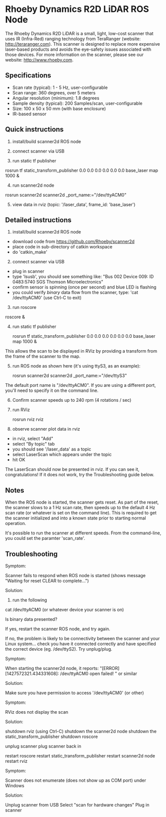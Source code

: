 Rhoeby Dynamics R2D LiDAR ROS Node
==================================

The Rhoeby Dynamics R2D LiDAR is a small, light, low-cost scanner that uses IR (Infra-Red) ranging technology from TeraRanger (website: http://teraranger.com). This scanner is designed to replace more expensive laser-based products and avoids the eye-safety issues associated with those devices. For more information on the scanner, please see our website: http://www.rhoeby.com.

Specifications
--------------

  - Scan rate (typical): 1 - 5 Hz, user-configurable
  - Scan range: 360 degrees, over 5 meters
  - Angular resolution (minimum): 1.8 degrees
  - Sample density (typical): 200 Samples/scan, user-configurable
  - Size: 100 x 50 x 50 mm (with base enclosure)
  - IR-based sensor

Quick instructions
------------------

1. install/build scanner2d ROS node

2. connect scanner via USB

3. run static tf publisher

  rosrun tf static_transform_publisher 0.0 0.0 0.0 0.0 0.0 0.0 base_laser map 1000 &

4. run scanner2d node

  rosrun scanner2d scanner2d _port_name:="/dev/ttyACM0"

5. view data in rviz (topic: '/laser_data', frame_id: 'base_laser')


Detailed instructions
---------------------

1. install/build scanner2d ROS node

  - download code from https://github.com/Rhoeby/scanner2d
  - place code in sub-directory of catkin workspace
  - do 'catkin_make'

2. connect scanner via USB

  - plug in scanner
  - type 'lsusb', you should see something like: "Bus 002 Device 009: ID 0483:5740 SGS Thomson Microelectronics"
  - confirm sensor is spinning (once per second) and blue LED is flashing
  - you could verify *binary* data flow from the scanner, type: 'cat /dev/ttyACM0' (use Ctrl-C to exit)

3. run roscore

  roscore &

4. run static tf publisher

    rosrun tf static_transform_publisher 0.0 0.0 0.0 0.0 0.0 0.0 base_laser map 1000 &

 This allows the scan to be displayed in RViz by providing a transform from the frame of the scanner to the map.

5. run ROS node as shown here (it's using ttyS3, as an example):

    rosrun scanner2d scanner2d _port_name:="/dev/ttyS3"

 The default port name is "/dev/ttyACM0". If you are using a different port, you'll need to specify it on the command line.

6. Confirm scanner speeds up to 240 rpm (4 rotations / sec)

7. run RViz

    rosrun rviz rviz

9. observe scanner plot data in rviz

  - in rviz, select "Add"
  - select "By topic" tab
  - you should see '/laser_data' as a topic
  - select LaserScan which appears under the topic
  - hit OK

 The LaserScan should now be presented in rviz. If you can see it, congratulations! If it does not work, try the Troubleshooting guide below.

Notes
-----

When the ROS node is started, the scanner gets reset. As part of the reset, the scanner slows to a 1 Hz scan rate, then speeds up to the default 4 Hz scan rate (or whatever is set on the command line). This is required to get the scanner initialized and into a known state prior to starting normal operation.

It's possible to run the scanner at different speeds. From the command-line, you could set the paramter 'scan_rate'.

Troubleshooting
---------------

Symptom: 

Scanner fails to respond when ROS node is started (shows message "Waiting for reset CLEAR to complete...")

Solution:

1. run the following

  cat /dev/ttyACM0 (or whatever device your scanner is on)

Is binary data presented?

If yes, restart the scanner ROS node, and try again.

If no, the problem is likely to be connectivity between the scanner and your Linux system... check you have it connected correctly and have specified the correct device (eg. /dev/ttyS2). Try unplug/plug.

Symptom:

When starting the scanner2d node, it reports: "[ERROR] [1427572321.434331608]: /dev/ttyACM0 open failed!
" or similar

Solution:

Make sure you have permission to access '/dev/ttyACM0' (or other)

Symptom: 

RViz does not display the scan

Solution:

shutdown rviz (using Ctrl-C)
shutdown the scanner2d node
shutdown the static_transform_publisher
shutdown roscore

unplug scanner
plug scanner back in

restart roscore
restart static_transform_publisher
restart scanner2d node
restart rviz

Symptom: 

Scanner does not enumerate (does not show up as COM port) under Windows

Solution:

Unplug scanner from USB
Select "scan for hardware changes"
Plug in scanner
